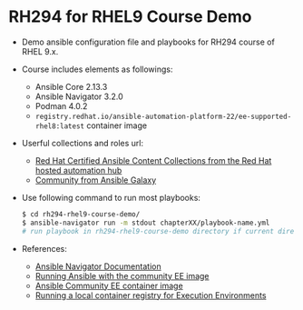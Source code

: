 # **RH294 for RHEL9 Course Demo** #

- Demo ansible configuration file and playbooks for RH294 course of RHEL 9.x.
- Course includes elements as followings:
  - Ansible Core 2.13.3
  - Ansible Navigator 3.2.0
  - Podman 4.0.2
  - `registry.redhat.io/ansible-automation-platform-22/ee-supported-rhel8:latest` container image
- Userful collections and roles url:
  - [Red Hat Certified Ansible Content Collections from the Red Hat hosted automation hub](https://console.redhat.com/)
  - [Community from Ansible Galaxy](https://galaxy.ansible.com)
- Use following command to run most playbooks:

  ```bash
  $ cd rh294-rhel9-course-demo/
  $ ansible-navigator run -m stdout chapterXX/playbook-name.yml
  # run playbook in rh294-rhel9-course-demo directory if current directory doesn't exist ansible.cfg
  ```

- References:
  - [Ansible Navigator Documentation](https://ansible.readthedocs.io/projects/navigator/)
  - [Running Ansible with the community EE image](https://ansible.readthedocs.io/en/latest/getting_started_ee/run_community_ee_image/)
  - [Ansible Community EE container image](https://github.com/orgs/ansible-community/packages)
  - [Running a local container registry for Execution Environments](https://forum.ansible.com/t/running-a-local-container-registry-for-execution-environments/206)
